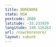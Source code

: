 ```yaml
---
title: BORENORE
state: NSW
postcode: 2800
latitude: -33.233929
longitude: 149.116263
url: /nsw/borenore/
layout: suburb
---
```

